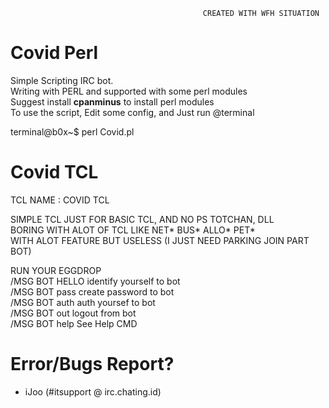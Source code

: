                                                CREATED WITH WFH SITUATION

# Covid Perl

 Simple Scripting IRC bot.<br>
 Writing with PERL and supported with some perl modules<br>
 Suggest install <b>cpanminus</b> to install perl modules<br>
 To use the script, Edit some config, and Just run @terminal
 
 terminal@b0x~$ perl Covid.pl
                                               

# Covid TCL

 TCL NAME     : COVID TCL                                                
                                                                          
 SIMPLE TCL JUST FOR BASIC TCL, AND NO PS TOTCHAN, DLL                    
 BORING WITH ALOT OF TCL LIKE NET* BUS* ALLO* PET*                        
 WITH ALOT FEATURE BUT USELESS (I JUST NEED PARKING JOIN PART BOT)        
                                                                          
 RUN YOUR EGGDROP                                                         
 /MSG BOT HELLO             identify yourself to bot                      
 /MSG BOT pass <password>   create password to bot                        
 /MSG BOT auth <password>   auth yoursef to bot                           
 /MSG BOT out               logout from bot                               
 /MSG BOT help              See Help CMD                                  
                                                                          
# Error/Bugs Report?
  - iJoo (#itsupport @ irc.chating.id)
              
